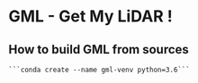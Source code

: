 # GML - Get My LiDAR !

## How to build GML from sources

    ```conda create --name gml-venv python=3.6```